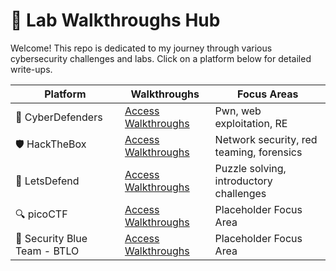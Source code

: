# 🔐 Lab Walkthroughs Hub

Welcome! This repo is dedicated to my journey through various cybersecurity challenges and labs. Click on a platform below for detailed write-ups.

| **Platform**     | **Walkthroughs**                | **Focus Areas**                       |
| ---------------  | ------------------------------- | ------------------------------------- |
| 🥷 CyberDefenders  | [Access Walkthroughs](./CyberDefenders/)  | Pwn, web exploitation, RE               |
| 🛡️ HackTheBox   | [Access Walkthroughs](./Try-Hack-Me/)   | Network security, red teaming, forensics|
| 🧩 LetsDefend   | [Access Walkthroughs](./LetsDefend/)     | Puzzle solving, introductory challenges |
| 🔍 picoCTF      | [Access Walkthroughs](./picoCTF/)  | Placeholder Focus Area                 |
| 🔐 Security Blue Team - BTLO | [Access Walkthroughs](./Placeholder2/)  | Placeholder Focus Area      |
